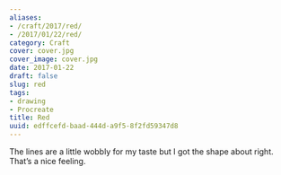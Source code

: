 ```yaml
---
aliases:
- /craft/2017/red/
- /2017/01/22/red/
category: Craft
cover: cover.jpg
cover_image: cover.jpg
date: 2017-01-22
draft: false
slug: red
tags:
- drawing
- Procreate
title: Red
uuid: edffcefd-baad-444d-a9f5-8f2fd59347d8
---
```


The lines are a little wobbly for my taste but I got the shape about right. That’s a nice feeling.